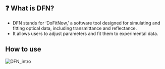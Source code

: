 ## ❓ What is DFN?   
- DFN stands for ‘DoFitNow,’ a software tool designed for simulating and fitting optical data, including transmittance and reflectance.
- It allows users to adjust parameters and fit them to experimental data.


## How to use
![DFN_intro](https://youtu.be/U6_WXylysO4)
